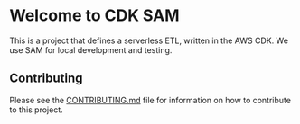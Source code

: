 # Welcome to CDK SAM

This is a project that defines a serverless ETL, written in the AWS CDK.
We use SAM for local development and testing.

## Contributing
Please see the [CONTRIBUTING.md](CONTRIBUTING.md) file for information on how to contribute to this project.
